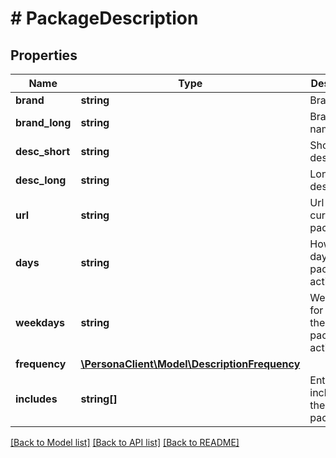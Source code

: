 # # PackageDescription

## Properties

Name | Type | Description | Notes
------------ | ------------- | ------------- | -------------
**brand** | **string** | Brand name | 
**brand_long** | **string** | Brand name, long | 
**desc_short** | **string** | Short description | 
**desc_long** | **string** | Long description | 
**url** | **string** | Url for the current package | 
**days** | **string** | How many days the package is active | 
**weekdays** | **string** | Weekdays for which the package is active | 
**frequency** | [**\PersonaClient\Model\DescriptionFrequency**](DescriptionFrequency.md) |  | 
**includes** | **string[]** | Entitlements included in the package | 

[[Back to Model list]](../../README.md#documentation-for-models) [[Back to API list]](../../README.md#documentation-for-api-endpoints) [[Back to README]](../../README.md)



